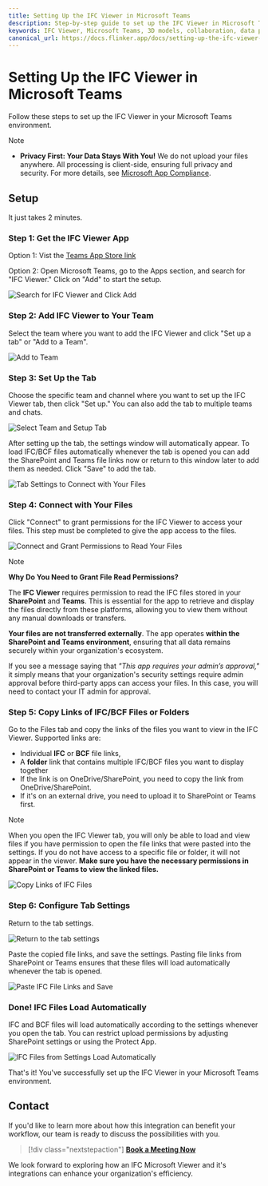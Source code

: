 ```yaml
---
title: Setting Up the IFC Viewer in Microsoft Teams
description: Step-by-step guide to set up the IFC Viewer in Microsoft Teams for enhanced collaboration and data privacy.
keywords: IFC Viewer, Microsoft Teams, 3D models, collaboration, data privacy
canonical_url: https://docs.flinker.app/docs/setting-up-the-ifc-viewer-in-microsoft-teams.html
---
```


# Setting Up the IFC Viewer in Microsoft Teams

Follow these steps to set up the IFC Viewer in your Microsoft Teams environment.

> [!Note]
> - **Privacy First: Your Data Stays With You!** We do not upload your files anywhere. All processing is client-side, ensuring full privacy and security. For more details, see [Microsoft App Compliance](https://learn.microsoft.com/en-us/microsoft-365-app-certification/teams/flinker-gmbh-open-ifc-viewer?pivots=general).

## Setup

It just takes 2 minutes.

### Step 1: Get the IFC Viewer App
Option 1: Vist the [Teams App Store link](https://teams.microsoft.com/l/app/828163ae-0b22-445f-85c6-5768b56dfa4e?source=app-details-dialog)

Option 2: Open Microsoft Teams, go to the Apps section, and search for "IFC Viewer." Click on "Add" to start the setup.

![Search for IFC Viewer and Click Add](/_media/teams-apps-search-for-ifc-viewer-and-click-add.png)

### Step 2: Add IFC Viewer to Your Team
Select the team where you want to add the IFC Viewer and click "Set up a tab" or "Add to a Team".

![Add to Team](/_media/teams-apps-add-to-team.png)

### Step 3: Set Up the Tab
Choose the specific team and channel where you want to set up the IFC Viewer tab, then click "Set up."
You can also add the tab to multiple teams and chats.   


![Select Team and Setup Tab](/_media/teams-apps-ifc-viewer-select-team-and-setup-tab.png)

After setting up the tab, the settings window will automatically appear. To load IFC/BCF files automatically whenever the tab is opened you can add the SharePoint and Teams file links now or return to this window later to add them as needed. Click "Save" to add the tab.

![Tab Settings to Connect with Your Files](/_media/teams-apps-ifc-viewer-tab-settings-paste-ifc-file-links-and-save.png)

### Step 4: Connect with Your Files
Click "Connect" to grant permissions for the IFC Viewer to access your files. This step must be completed to give the app access to the files.

![Connect and Grant Permissions to Read Your Files](/_media/teams-apps-ifc-viewer-click-connect-and-grant-permissions-to-read-your-files.png)


> [!Note]
> **Why Do You Need to Grant File Read Permissions?**
> 
> The **IFC Viewer** requires permission to read the IFC files stored in your **SharePoint** and **Teams**. This is essential for the app to retrieve and display the files directly from these platforms, allowing you to view them without any manual downloads or transfers.
> 
> **Your files are not transferred externally**. The app operates **within the SharePoint and Teams environment**, ensuring that all data remains securely within your organization's ecosystem.
> 
> If you see a message saying that _"This app requires your admin’s approval,"_ it simply means that your organization's security settings require admin approval before third-party apps can access your files. In this case, you will need to contact your IT admin for approval.

### Step 5: Copy Links of IFC/BCF Files or Folders
Go to the Files tab and copy the links of the files you want to view in the IFC Viewer.
Supported links are:
- Individual **IFC** or **BCF** file links,
- A **folder** link that contains multiple IFC/BCF files you want to display together
- If the link is on OneDrive/SharePoint, you need to copy the link from OneDrive/SharePoint. 
- If it's on an external drive, you need to upload it to SharePoint or Teams first.

> [!Note]
> When you open the IFC Viewer tab, you will only be able to load and view files if you have permission to open the file links that were pasted into the settings. If you do not have access to a specific file or folder, it will not appear in the viewer. **Make sure you have the necessary permissions in SharePoint or Teams to view the linked files.**

![Copy Links of IFC Files](/_media/teams-apps-ifc-viewer-in-files-tab-copy-links-of-ifc-files.png)

### Step 6: Configure Tab Settings
Return to the tab settings.

![Return to the tab settings](/_media/teams-apps-ifc-viewer-tab-settings-to-connect-with-your-files.png)

Paste the copied file links, and save the settings. Pasting file links from SharePoint or Teams ensures that these files will load automatically whenever the tab is opened.

![Paste IFC File Links and Save](/_media/teams-apps-ifc-viewer-tab-settings-paste-ifc-file-links-and-save.png)

### Done! IFC Files Load Automatically
IFC and BCF files will load automatically according to the settings whenever you open the tab.
You can restrict upload permissions by adjusting SharePoint settings or using the Protect App. 

![IFC Files from Settings Load Automatically](/_media/teams-apps-ifc-viewer-ifc-files-from-settings-load-automatically.png)

That's it! You've successfully set up the IFC Viewer in your Microsoft Teams environment.

## Contact

If you'd like to learn more about how this integration can benefit your workflow, our team is ready to discuss the possibilities with you.

> [!div class="nextstepaction"]
> [**Book a Meeting Now**](https://outlook.office365.com/book/SupportConsultingonlinemeeting@flinker.app/)

We look forward to exploring how an IFC Microsoft Viewer and it's integrations can enhance your organization's efficiency.
